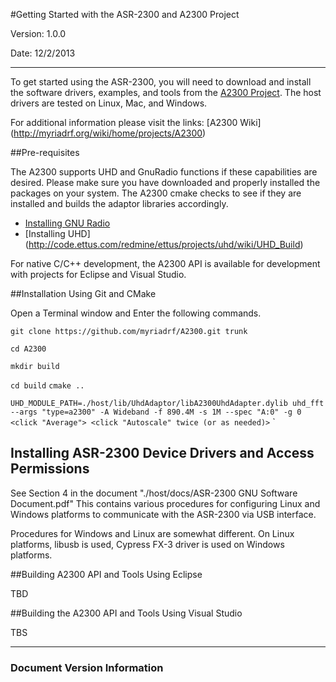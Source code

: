 #Getting Started with the ASR-2300 and A2300 Project


Version: 1.0.0

Date: 12/2/2013

---


To get started using the ASR-2300, you will need to download and install the software drivers, examples, and tools from the [A2300 Project](https://github.com/myriadrf/A2300). The host drivers are tested on Linux, Mac, and Windows.

For additional information please visit the links:
[A2300 Wiki] (http://myriadrf.org/wiki/home/projects/A2300)

##Pre-requisites  

The A2300 supports UHD and GnuRadio functions if these capabilities are desired.  Please make sure you have downloaded and properly installed the packages on your system.  The A2300 cmake checks to see if they are installed and builds the adaptor libraries accordingly. 

* [Installing GNU Radio](http://gnuradio.org/redmine/projects/gnuradio/wiki/InstallingGRFromSource)
* [Installing UHD] (http://code.ettus.com/redmine/ettus/projects/uhd/wiki/UHD_Build)


For native C/C++ development, the A2300 API is available for development with projects for Eclipse and Visual Studio.

##Installation Using Git and CMake

Open a Terminal window and Enter the following commands.  

`git clone https://github.com/myriadrf/A2300.git trunk`

`cd A2300`

`mkdir build`

`cd build`
`cmake ..`

`UHD_MODULE_PATH=./host/lib/UhdAdaptor/libA2300UhdAdapter.dylib uhd_fft --args "type=a2300" -A Wideband -f 890.4M -s 1M --spec "A:0" -g 0 <click "Average"> <click "Autoscale" twice (or as needed)>`
`

## Installing ASR-2300 Device Drivers and Access Permissions
 See Section 4 in the document "./host/docs/ASR-2300 GNU Software Document.pdf" This contains various procedures for configuring Linux and Windows 
 platforms to communicate with the ASR-2300 via USB interface.
 
 Procedures for Windows and Linux are somewhat different.  On Linux platforms, libusb is used, Cypress FX-3 driver is used on Windows platforms.


##Building A2300 API and Tools Using Eclipse

TBD

##Building the A2300 API and Tools Using Visual Studio

TBS 

---
### Document Version Information ##
